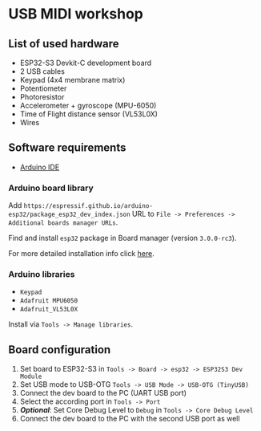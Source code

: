 # USB MIDI workshop

## List of used hardware

- ESP32-S3 Devkit-C development board
- 2 USB cables
- Keypad (4x4 membrane matrix)
- Potentiometer
- Photoresistor
- Accelerometer + gyroscope (MPU-6050)
- Time of Flight distance sensor (VL53L0X) 
- Wires

## Software requirements 

- [Arduino IDE](https://www.arduino.cc/en/software)

### Arduino board library

Add `https://espressif.github.io/arduino-esp32/package_esp32_dev_index.json` URL to `File -> Preferences -> Additional boards manager URLs`.

Find and install `esp32` package in Board manager (version `3.0.0-rc3`).

For more detailed installation info click [here](https://docs.espressif.com/projects/arduino-esp32/en/latest/installing.html#installing-using-arduino-ide).

### Arduino libraries

- `Keypad`
- `Adafruit MPU6050`
- `Adafruit_VL53L0X`

Install via `Tools -> Manage libraries`.

## Board configuration

1. Set board to ESP32-S3 in `Tools -> Board -> esp32 -> ESP32S3 Dev Module`
1. Set USB mode to USB-OTG `Tools -> USB Mode -> USB-OTG (TinyUSB)`
1. Connect the dev board to the PC (UART USB port)
1. Select the according port in `Tools -> Port`
1. ___Optional___: Set Core Debug Level to `Debug` in `Tools -> Core Debug Level`
1. Connect the dev board to the PC with the second USB port as well